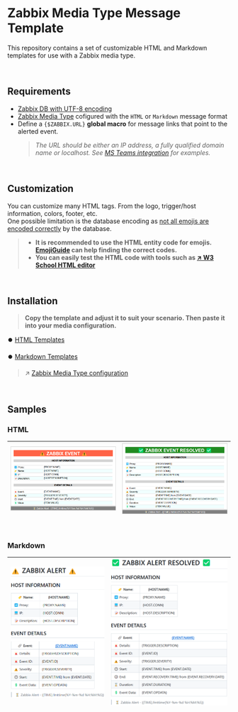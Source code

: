 # Zabbix Media Type Message Template

This repository contains a set of customizable HTML and Markdown templates for use with a Zabbix media type.

<BR>

## Requirements

- [Zabbix DB with UTF-8 encoding](https://www.zabbix.com/documentation/current/en/manual/appendix/install/db_scripts)
- [Zabbix Media Type](https://www.zabbix.com/documentation/current/en/manual/config/notifications/media) cofigured with the `HTML` or `Markdown` message format
- Define a `{$ZABBIX.URL}` **global macro** for message links that point to the alerted event.
  > _The URL should be either an IP address, a fully qualified domain name or localhost. See [MS Teams integration](https://www.zabbix.com/integrations/msteams) for examples._

<BR>


## Customization

You can customize many HTML tags. From the logo, trigger/host information, colors, footer, etc. \
One possible limitation is the database encoding as [not all emojis are encoded correctly](https://www.zabbix.com/forum/zabbix-cookbook/413606-coloured-html-email-notification-templates) by the database.

> - **It is recommended to use the HTML entity code for emojis. [EmojiGuide](https://emojiguide.org) can help finding the correct codes.**
> - **You can easily test the HTML code with tools such as [↗️ W3 School HTML editor](https://www.w3schools.com/tryit/tryit.asp?filename=tryhtml_hello)**

<BR>


## Installation
> **Copy the template and adjust it to suit your scenario. Then paste it into your media configuration.**

⏺️ [HTML Templates](./Template/html/)

⏺️ [Markdown Templates](./Template/markdown/)

> ↗️ [Zabbix Media Type configuration](https://www.zabbix.com/documentation/current/en/manual/config/notifications/media)

<BR>


## Samples

### HTML
| ![Problem E-mail](./Images/problem_html.png) | ![Resolved E-mail](./Images/resolved_html.png) |
| :---: | :---: |
<BR>

### Markdown
| ![Problem Markdown](./Images/problem_markdown.png) | ![Resolved Markdown](./Images/resolved_markdown.png) |
| :---: | :---: |
